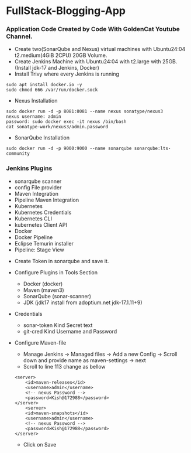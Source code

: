 # FullStack-Blogging-App
### Application Code Created by Code With GoldenCat Youtube Channel.
- Create two(SonarQube and Nexus) virtual machines with Ubuntu24:04 t2.medium(4GiB 2CPU) 20GB Volume.
- Create Jenkins Machine with Ubuntu24:04 with t2.large with 25GB.(Install jdk-17 and Jenkins, Docker)
- Install Trivy where every Jenkins is running
```
sudo apt install docker.io -y
sudo chmod 666 /var/run/docker.sock
```

- Nexus Installation
```
sudo docker run -d -p 8081:8081 --name nexus sonatype/nexus3
nexus username: admin
password: sudo docker exec -it nexus /bin/bash
cat sonatype-work/nexus3/admin.password  
```
- SonarQube Installation
```
sudo docker run -d -p 9000:9000 --name sonarqube sonarqube:lts-community
```
### Jenkins Plugins
 * sonarqube scanner
 * config File provider
 * Maven Integration
 * Pipeline Maven Integration
 * Kubernetes
 * Kubernetes Credentials
 * Kubernetes CLI
 * kubernetes Client API
 * Docker
 * Docker Pipeline
 * Eclipse Temurin installer
 * Pipeline: Stage View

- Create Token in sonarqube and save it.
- Configure Plugins in Tools Section
    * Docker (docker)
    * Maven (maven3)
    * SonarQube (sonar-scanner)
    * JDK (jdk17 install from adoptium.net jdk-17.1.11+9)


- Credentials
    * sonar-token Kind Secret text
    * git-cred Kind Username and Password

- Configure Maven-file
    * Manage Jenkins -> Managed files -> Add a new Config -> Scroll down and provide name as maven-settings -> next
    * Scroll to line 113 change as bellow
    ```
    <server>
        <id>maven-releases</id>
        <username>admin</username>
        <!-- nexus Password -->
        <password>Kish@172988</password>
    </server>
        <server>
        <id>maven-snapshots</id>
        <username>admin</username>
        <!-- nexus Password -->
        <password>Kish@172988</password>
    </server>
    ```
    * Click on Save